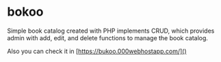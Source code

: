 # bokoo

Simple book catalog created with PHP implements CRUD, which provides admin with add, edit, and delete functions to manage the book catalog.

Also you can check it in [https://bukoo.000webhostapp.com/]()

